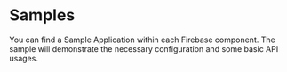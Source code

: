 Samples
=======

You can find a Sample Application within each Firebase component.  The sample will demonstrate the necessary configuration and some basic API usages.

